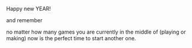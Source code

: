Happy new YEAR!

and remember

no matter how many games you are currently in the middle of (playing or making) now is the perfect time to start another one.